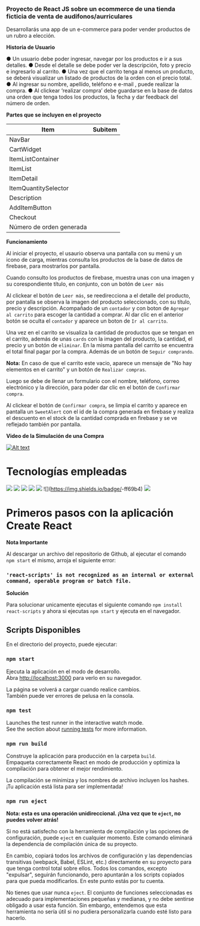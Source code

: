 ### Proyecto de React JS sobre un ecommerce de una tienda ficticia de venta de audifonos/aurriculares

Desarrollarás una app de un e-commerce para poder vender productos de un rubro
a elección.

**Historia de Usuario**

● Un usuario debe poder ingresar, navegar por los productos e ir a sus detalles.
● Desde el detalle se debe poder ver la descripción, foto y precio e ingresarlo al
carrito.
● Una vez que el carrito tenga al menos un producto, se deberá visualizar un
listado de productos de la orden con el precio total.
● Al ingresar su nombre, apellido, teléfono e e-mail , puede realizar la compra.
● Al clickear ‘realizar compra’ debe guardarse en la base de datos una orden que
tenga todos los productos, la fecha y dar feedback del número de orden.

**Partes que se incluyen en el proyecto**

Item  | Subitem
------------- | -------------
NavBar  | 
 CartWidget |
 ItemListContainer |
 ItemList |
 ItemDetail |
 | ItemQuantitySelector
 | Description
| AddItemButton
Checkout |
| Número de orden generada

**Funcionamiento**

Al iniciar el proyecto, el usaurio observa una pantalla con su menú y un icono de carga, mientras consulta los productos de la base de datos de firebase, para mostrarlos por pantalla.

Cuando consulto los productos de firebase, muestra unas  con una imagen y su corespondiente título, en conjunto, con un botón de `Leer más`

Al clickear el botón de `Leer más`, se reedirecciona a el detalle del producto, por pantalla se observa la imagen del producto seleccionado, con su título, precio y descripción. Acompañado de un `contador` y con boton de `Agregar al carrito` para escoger la cantidad a comprar. Al dar clic en el anterior botón se oculta el `contador` y aparece un  boton de `Ir al carrito`.

Una vez en el carrito se visualiza la cantidad de productos que se tengan en el carrito, además de unas `cards` con la imagen del producto, la cantidad, el precio y un botón de `eliminar`.
En la misma pantalla del carrito se encuentra el total final pagar por la compra. Además de un botón de `Seguir comprando`.

**Nota:** En caso de que el carrito este vacio, aparece un mensaje de "No hay elementos en el carrito" y un botón de `Realizar compras`.

Luego se debe de llenar un formulario con el nombre, teléfono, correo electrónico y la dirección, para poder dar clic en el botón de `Confirmar compra`.

Al clickear el botón de `Confirmar compra`, se limpia el carrito y aparece en pantalla un `SweetAlert` con el id de la compra generada en firebase y realiza el descuento en el stock de la cantidad comprada en firebase y se ve reflejado también por pantalla.

**Video de la Simulación de una Compra**

[![Alt text](https://es.seaicons.com/wp-content/uploads/2022/03/gif-icon1-1.png)](https://drive.google.com/file/d/1TyEWFxIBh2_F2F4yinIzx4NbXF1n-adj/view?usp=share_link) 


# Tecnologías empleadas

![](https://img.shields.io/badge/<HTML>-<COLOR>) ![](https://img.shields.io/badge/<CSS>-orange) ![](https://img.shields.io/badge/<JAVASCRIPT>-yellow) ![](https://img.shields.io/badge/<REACT>-9cf) ![](https://img.shields.io/badge/<BOOTSTRAP>-blueviolet) ![](https://img.shields.io/badge/<BOOTSTRAP ICONS>-ff69b4) ![](https://img.shields.io/badge/<SWEETALERT>-red)

# Primeros pasos con la aplicación Create React

**Nota Importante**

Al descargar un archivo del repositorio de Github, al ejecutar el comando `npm start`
el mismo, arroja el siguiente error:

### `'react-scripts' is not recognized as an internal or external command, operable program or batch file.`

**Solución**

Para solucionar unicamente ejecutas el siguiente comando `npm install react-scripts` y ahora si ejecutas `npm start` y ejecuta en el navegador.

## Scripts Disponibles

En el directorio del proyecto, puede ejecutar:

### `npm start`

Ejecuta la aplicación en el modo de desarrollo.\
Abra [http://localhost:3000](http://localhost:3000) para verlo en su navegador.

La página se volverá a cargar cuando realice cambios.\
También puede ver errores de pelusa en la consola.

### `npm test`

Launches the test runner in the interactive watch mode.\
See the section about [running tests](https://facebook.github.io/create-react-app/docs/running-tests) for more information.

### `npm run build`


Construye la aplicación para producción en la carpeta `build`.\
Empaqueta correctamente React en modo de producción y optimiza la compilación para obtener el mejor rendimiento.

La compilación se minimiza y los nombres de archivo incluyen los hashes.\
¡Tu aplicación está lista para ser implementada!

### `npm run eject`

**Nota: esta es una operación unidireccional. ¡Una vez que te `eject`, no puedes volver atrás!**

Si no está satisfecho con la herramienta de compilación y las opciones de configuración, puede `eject` en cualquier momento. Este comando eliminará la dependencia de compilación única de su proyecto.

En cambio, copiará todos los archivos de configuración y las dependencias transitivas (webpack, Babel, ESLint, etc.) directamente en su proyecto para que tenga control total sobre ellos. Todos los comandos, excepto "expulsar", seguirán funcionando, pero apuntarán a los scripts copiados para que pueda modificarlos. En este punto estás por tu cuenta.

No tienes que usar nunca `eject`. El conjunto de funciones seleccionadas es adecuado para implementaciones pequeñas y medianas, y no debe sentirse obligado a usar esta función. Sin embargo, entendemos que esta herramienta no sería útil si no pudiera personalizarla cuando esté listo para hacerlo.